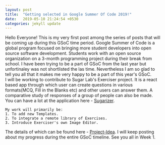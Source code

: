 ```yaml
---
layout: post
title:  "Getting selected in Google Summer Of Code 2019!"
date:   2019-05-10 21:24:54 +0530
categories: jekyll update
---
```


Hello Everyone! This is my very first post among the series of posts that will be coming up during this GSoC time period. Google Summer of Code is a global program focused on bringing more student developers into open source software development. Students work with an open source organization on a 3-month programming project during their break from school. I have been trying to be a part of GSoC from the last year but unfortinaley was not shortlisted the las time. Nevertheless I am so glad to tell you all that it makes me very happy to be a part of this year's GSoC.  
I will be working to contribute to Sugar Lab's Exerciser project. It is a react based app through which user can create questions in various formats(MCQ, Fill in the Blanks etc) and other users can answer them. A comparative study of responses of a group of people can also be made. You can have a lot at the application here - [Sugarizer](https://try.sugarizer.org/).  
```
My work will primarily be:
1. To add new Templates.
2. To integrate a remote library of Exercises.
3. Introduce Exerciser's own Image Editor.
```  
The details of which can be found here -  [Project-Idea](https://summerofcode.withgoogle.com/projects/#5993905961566208). I will keep posting about my progress during the entire GSoC timeline. See you all in Week 1. 